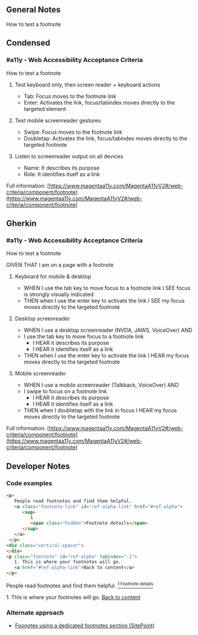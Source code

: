 ## General Notes

How to test a footnote

## Condensed

### #a11y - Web Accessibility Acceptance Criteria

How to test a footnote

1. Test keyboard only, then screen reader + keyboard actions

   - Tab: Focus moves to the footnote link
   - Enter: Activates the link, focus/tabindex moves directly to the targeted element 

2. Test mobile screenreader gestures

   - Swipe: Focus moves to the footnote link
   - Doubletap: Activates the link, focus/tabindex moves directly to the targeted footnote

3. Listen to screenreader output on all devices

   - Name: It describes its purpose
   - Role: It identifies itself as a link

Full information: [https://www.magentaa11y.com/MagentaA11yV2#/web-criteria/component/footnote](https://www.magentaa11y.com/MagentaA11yV2#/web-criteria/component/footnote)

## Gherkin

### #a11y - Web Accessibility Acceptance Criteria

How to test a footnote

GIVEN THAT I am on a page with a footnote

1. Keyboard for mobile & desktop

   - WHEN I use the tab key to move focus to a footnote link I SEE focus is strongly visually indicated
   - THEN when I use the enter key to activate the link I SEE my focus moves directly to the targeted footnote

2. Desktop screenreader

   - WHEN I use a desktop screenreader (NVDA, JAWS, VoiceOver) AND 
   - I use the tab key to move focus to a footnote link
      - I HEAR it describes its purpose
      - I HEAR it identifies itself as a link
   - THEN when I use the enter key to activate the link I HEAR my focus moves directly to the targeted footnote

3. Mobile screenreader

   - WHEN I use a mobile screenreader (Talkback, VoiceOver) AND
   - I swipe to focus on a footnote link
      - I HEAR it describes its purpose
      - I HEAR it identifies itself as a link
   - THEN when I doubletap with the link in focus I HEAR my focus moves directly to the targeted footnote

Full information: [https://www.magentaa11y.com/MagentaA11yV2#/web-criteria/component/footnote](https://www.magentaa11y.com/MagentaA11yV2#/web-criteria/component/footnote)

## Developer Notes

### Code examples

```html
<p>
   People read footnotes and find them helpful.
   <a class="footnote-link" id="ref-alpha-link" href="#ref-alpha">
      <sup>
         1
         <span class="hidden">Footnote details</span>
      </sup>
   </a>
 </p>
<div class="vertical-spacer">
</div>
<p class="footnote" id="ref-alpha" tabindex="-1">
   1. This is where your footnotes will go.
   <a href="#ref-alpha-link">Back to content</a>
</p>
```

<!-- TODO: class="vertical-spacer" isn't showcasing the vast difference between the footnote link and the footnote note; also the href intentions aren't set up correctly - will need fixing -->

<example>
<p>
   People read footnotes and find them helpful.
   <a class="footnote-link" id="ref-alpha-link" href="#ref-alpha">
      <sup>
         1
         <span class="hidden">Footnote details</span>
      </sup>
   </a>
 </p>
<div class="vertical-spacer">
</div>
<p class="footnote" id="ref-alpha" tabindex="-1">
   1. This is where your footnotes will go.
   <a href="#ref-alpha-link">Back to content</a>
</p>
</example>

### Alternate approach

- [Foonotes using a dedicated footnotes section (SitePoint)](https://www.sitepoint.com/accessible-footnotes-css/)
